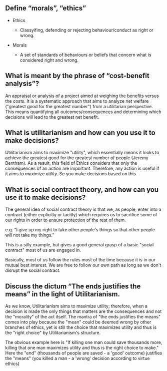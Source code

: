 ## Define “morals”, “ethics”

- Ethics
  - Classyifing, defending or rejecting behaviour/conduct as right or wrong.

- Morals
  - A set of standards of behaviours or beliefs that concern what is considered right and wrong.

## What is meant by the phrase of “cost-benefit analysis”?

An appraisal or analysis of a project aimed at weighing the benefits versus the costs. It is a systematic approach that aims to analyze net welfare ("greatest good for the greatest number") from a utilitarian perspective. This means quantifying all outcomes/consequences and determining which decisions will lead to the greatest net benefit.

## What is utilitarianism and how can you use it to make decisions?

Utilitarianism aims to maximize "utility", which essentially means it looks to achieve the greatest good for the greatest number of people (Jeremy Bentham). As a result, this field of Ethics considers that only the consequences of an action are important. Therefore, any action is useful if it aims to maximize utility. Se you make decisions based on this.

## What is social contract theory, and how can you use it to make decisions?

The general idea of social contract theory is that we, as people, enter into a contract (either explicitly or tacitly) which requires us to sacrifice some of our rights in order to ensure protection of the rest of them.

e.g. "I give up my right to take other people's things so that other people will not take my things."

This is a silly example, but gives a good general grasp of a basic "social contract" most of us are engaged in.

Basically, most of us follow the rules most of the time because it is in our mutual best interest. We are free to follow our own path as long as we don't disrupt the social contract.

## Discuss the dictum “The ends justifies the means” in the light of Utilitarianism.

As we know, Utilitarianism aims to maximize utility; therefore, when a decision is made the only things that matters are the consequences and not the "morality" of the act itself. The mantra of "the ends justifies the means" comes into play because the "mean" could be deemed wrong by other branches of ethics, yet is still the choice that maximizes utility and thus is the "right choice" by Utilitarianism's structure.

The obvious example here is "If killing one man could save thousands more, killing that one man maximizes utility and thus is the right choice to make." Here the "end" (thousands of people are saved - a 'good' outcome) justifies the "means" (you killed a man - a 'wrong' decision according to virtue ethics)
